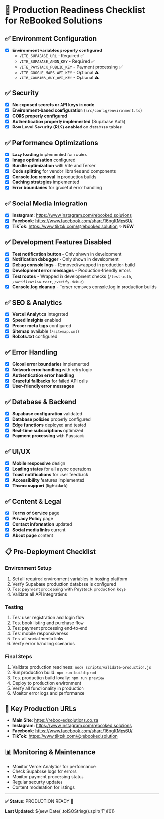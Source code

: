 # 🚀 Production Readiness Checklist for ReBooked Solutions

## ✅ Environment Configuration
- [x] **Environment variables properly configured**
  - `VITE_SUPABASE_URL` - Required ✅
  - `VITE_SUPABASE_ANON_KEY` - Required ✅
  - `VITE_PAYSTACK_PUBLIC_KEY` - Payment processing ✅
  - `VITE_GOOGLE_MAPS_API_KEY` - Optional ⚠️
  - `VITE_COURIER_GUY_API_KEY` - Optional ⚠️

## ✅ Security
- [x] **No exposed secrets or API keys in code**
- [x] **Environment-based configuration** (`src/config/environment.ts`)
- [x] **CORS properly configured**
- [x] **Authentication properly implemented** (Supabase Auth)
- [x] **Row Level Security (RLS) enabled** on database tables

## ✅ Performance Optimizations
- [x] **Lazy loading** implemented for routes
- [x] **Image optimization** configured
- [x] **Bundle optimization** with Vite and Terser
- [x] **Code splitting** for vendor libraries and components
- [x] **Console.log removal** in production builds
- [x] **Caching strategies** implemented
- [x] **Error boundaries** for graceful error handling

## ✅ Social Media Integration
- [x] **Instagram**: https://www.instagram.com/rebooked.solutions
- [x] **Facebook**: https://www.facebook.com/share/16ngKMps6U/
- [x] **TikTok**: https://www.tiktok.com/@rebooked.solution ✨ **NEW**

## ✅ Development Features Disabled
- [x] **Test notification button** - Only shown in development
- [x] **Notification debugger** - Only shown in development
- [x] **Debug console logs** - Removed/wrapped in production build
- [x] **Development error messages** - Production-friendly errors
- [x] **Test routes** - Wrapped in development checks (`/test-auth`, `/notification-test`, `/verify-debug`)
- [x] **Console.log cleanup** - Terser removes console.log in production builds

## ✅ SEO & Analytics
- [x] **Vercel Analytics** integrated
- [x] **Speed Insights** enabled
- [x] **Proper meta tags** configured
- [x] **Sitemap** available (`/sitemap.xml`)
- [x] **Robots.txt** configured

## ✅ Error Handling
- [x] **Global error boundaries** implemented
- [x] **Network error handling** with retry logic
- [x] **Authentication error handling**
- [x] **Graceful fallbacks** for failed API calls
- [x] **User-friendly error messages**

## ✅ Database & Backend
- [x] **Supabase configuration** validated
- [x] **Database policies** properly configured
- [x] **Edge functions** deployed and tested
- [x] **Real-time subscriptions** optimized
- [x] **Payment processing** with Paystack

## ✅ UI/UX
- [x] **Mobile responsive** design
- [x] **Loading states** for all async operations
- [x] **Toast notifications** for user feedback
- [x] **Accessibility** features implemented
- [x] **Theme support** (light/dark)

## ✅ Content & Legal
- [x] **Terms of Service** page
- [x] **Privacy Policy** page
- [x] **Contact information** updated
- [x] **Social media links** current
- [x] **About page** content

## 📋 Pre-Deployment Checklist

### Environment Setup
1. Set all required environment variables in hosting platform
2. Verify Supabase production database is configured
3. Test payment processing with Paystack production keys
4. Validate all API integrations

### Testing
1. Test user registration and login flow
2. Test book listing and purchase flow
3. Test payment processing end-to-end
4. Test mobile responsiveness
5. Test all social media links
6. Verify error handling scenarios

### Final Steps
1. Validate production readiness: `node scripts/validate-production.js`
2. Run production build: `npm run build:prod`
3. Test production build locally: `npm run preview`
4. Deploy to production environment
5. Verify all functionality in production
6. Monitor error logs and performance

## 🎯 Key Production URLs
- **Main Site**: https://rebookedsolutions.co.za
- **Instagram**: https://www.instagram.com/rebooked.solutions
- **Facebook**: https://www.facebook.com/share/16ngKMps6U/
- **TikTok**: https://www.tiktok.com/@rebooked.solution

## 📊 Monitoring & Maintenance
- Monitor Vercel Analytics for performance
- Check Supabase logs for errors
- Monitor payment processing status
- Regular security updates
- Content moderation for listings

---

**✅ Status**: PRODUCTION READY 🚀

**Last Updated**: ${new Date().toISOString().split('T')[0]}
